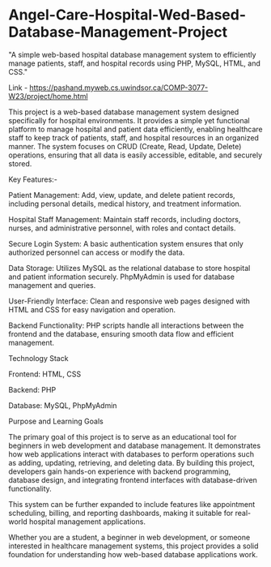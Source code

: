 # Angel-Care-Hospital-Wed-Based-Database-Management-Project
"A simple web-based hospital database management system to efficiently manage patients, staff, and hospital records using PHP, MySQL, HTML, and CSS."

Link - https://pashand.myweb.cs.uwindsor.ca/COMP-3077-W23/project/home.html

This project is a web-based database management system designed specifically for hospital environments. It provides a simple yet functional platform to manage hospital and patient data efficiently, enabling healthcare staff to keep track of patients, staff, and hospital resources in an organized manner. The system focuses on CRUD (Create, Read, Update, Delete) operations, ensuring that all data is easily accessible, editable, and securely stored.

Key Features:-

Patient Management: Add, view, update, and delete patient records, including personal details, medical history, and treatment information.

Hospital Staff Management: Maintain staff records, including doctors, nurses, and administrative personnel, with roles and contact details.

Secure Login System: A basic authentication system ensures that only authorized personnel can access or modify the data.

Data Storage: Utilizes MySQL as the relational database to store hospital and patient information securely. PhpMyAdmin is used for database management and queries.

User-Friendly Interface: Clean and responsive web pages designed with HTML and CSS for easy navigation and operation.

Backend Functionality: PHP scripts handle all interactions between the frontend and the database, ensuring smooth data flow and efficient management.

Technology Stack

Frontend: HTML, CSS

Backend: PHP

Database: MySQL, PhpMyAdmin

Purpose and Learning Goals

The primary goal of this project is to serve as an educational tool for beginners in web development and database management. It demonstrates how web applications interact with databases to perform operations such as adding, updating, retrieving, and deleting data. By building this project, developers gain hands-on experience with backend programming, database design, and integrating frontend interfaces with database-driven functionality.

This system can be further expanded to include features like appointment scheduling, billing, and reporting dashboards, making it suitable for real-world hospital management applications.

Whether you are a student, a beginner in web development, or someone interested in healthcare management systems, this project provides a solid foundation for understanding how web-based database applications work.
